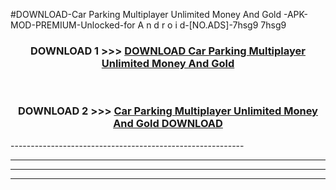 #DOWNLOAD-Car Parking Multiplayer Unlimited Money And Gold -APK-MOD-PREMIUM-Unlocked-for A n d r o i d-[NO.ADS]-7hsg9 7hsg9 



<div align="center">

<h3>DOWNLOAD 1 >>> <a href="https://getmod2.web.app/?judul=Car Parking Multiplayer Unlimited Money And Gold ">DOWNLOAD Car Parking Multiplayer Unlimited Money And Gold </a></h3><br>

<h3>DOWNLOAD 2 >>> <a href="https://getmod2.web.app/?judul=Car Parking Multiplayer Unlimited Money And Gold ">Car Parking Multiplayer Unlimited Money And Gold  DOWNLOAD </a></h3>

</div>
----------------------------------------------------------

----------------------------------------------------------

----------------------------------------------------------

----------------------------------------------------------



